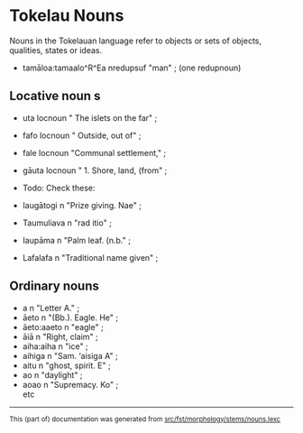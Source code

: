 # Tokelau Nouns
Nouns in the Tokelauan language refer to objects or sets of objects, qualities, states or ideas.

- tamāloa:tamaalo^R^Ea nredupsuf "man" ;   (one redupnoun)

## Locative noun s

- uta locnoun " The islets on the far" ;  
- fafo locnoun " Outside, out of" ;  
- fale locnoun "Communal settlement," ;  
- gāuta locnoun " 1. Shore, land, (from" ;  

- Todo: Check these:
- Iaugātogi n "Prize giving. Nae" ;  
- Taumuliava n "rad itio" ;  
- Iaupāma n "Palm leaf. (n.b." ;  
- Lafalafa n "Traditional name given" ;  

## Ordinary nouns

- a n "Letter A." ;  
- āeto n "(Bb.). Eagle. He" ;  
- āeto:aaeto n "eagle" ;  
- āiā n "Right, claim" ;  
- aiha:aiha n "ice" ;  
- aihiga n "Sam. ‘aisiga A" ;  
- aitu n "ghost, spirit. E" ;  
- ao n "daylight" ;  
- aoao n "Supremacy. Ko" ;  
etc

* * *

<small>This (part of) documentation was generated from [src/fst/morphology/stems/nouns.lexc](https://github.com/giellalt/lang-tkl/blob/main/src/fst/morphology/stems/nouns.lexc)</small>
